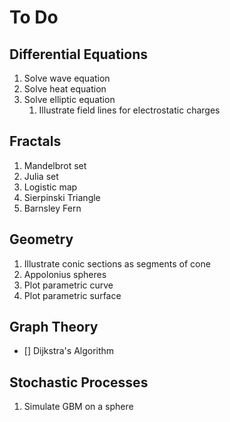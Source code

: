 # To Do

## Differential Equations
1. Solve wave equation
2. Solve heat equation
3. Solve elliptic equation
    1. Illustrate field lines for electrostatic charges
   
## Fractals
1. Mandelbrot set
2. Julia set
3. Logistic map
4. Sierpinski Triangle
5. Barnsley Fern

## Geometry
1. Illustrate conic sections as segments of cone
2. Appolonius spheres
3. Plot parametric curve
4. Plot parametric surface

## Graph Theory
- [] Dijkstra's Algorithm

## Stochastic Processes
1. Simulate GBM on a sphere

